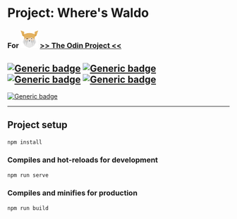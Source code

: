 # Project: Where's Waldo
### For <img src="./odin-logo.svg"  width="40" height="40"> [>> The Odin Project <<](https://www.theodinproject.com/)
## [![Generic badge](https://img.shields.io/badge/Used-CSS-BLUE.svg?style=plastic&logo=CSS3)](https://www.tutorialrepublic.com/css-tutorial/) [![Generic badge](https://img.shields.io/badge/Used-JavaScript-YELLOW.svg?style=plastic&logo=JavaScript)](https://developer.mozilla.org/en-US/docs/Web/JavaScript) [![Generic badge](https://img.shields.io/badge/Used-VUE.js-BRIGHTGREEN.svg?style=plastic&logo=Vue.js)](https://vuejs.org/) [![Generic badge](https://img.shields.io/badge/Used-Firebase-ORANGE.svg?style=plastic&logo=Firebase)](https://firebase.google.com//)


[![Generic badge](https://img.shields.io/badge/Live%20demo%20at-GitHub%20Pages-BLUEVIOLET.svg?style=for-the-badge&logo=GitHub)](https://nijepa.github.io/wheres-waldo/)

<hr>

## Project setup
```
npm install
```

### Compiles and hot-reloads for development
```
npm run serve
```

### Compiles and minifies for production
```
npm run build
```
